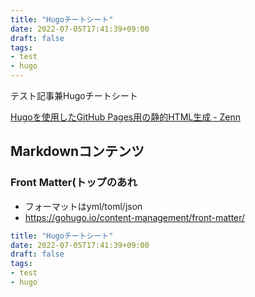```yaml
---
title: "Hugoチートシート"
date: 2022-07-05T17:41:39+09:00
draft: false
tags:
- test
- hugo
---
```


テスト記事兼Hugoチートシート

[Hugoを使用したGitHub Pages用の静的HTML生成 - Zenn](https://zenn.dev/mitsuyoshi/scraps/355eebf05d4f2f)

## Markdownコンテンツ
### Front Matter(トップのあれ
- フォーマットはyml/toml/json
- https://gohugo.io/content-management/front-matter/

```yml
title: "Hugoチートシート"
date: 2022-07-05T17:41:39+09:00
draft: false
tags:
- test
- hugo
```